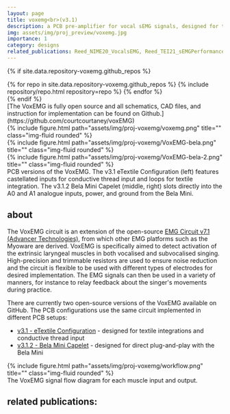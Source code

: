 ```yaml
---
layout: page
title: voxemg<br>(v3.1)
description: a PCB pre-amplifier for vocal sEMG signals, designed for the small laryngeal muscles
img: assets/img/proj_preview/voxemg.jpg
importance: 1
category: designs
related_publications: Reed_NIME20_VocalsEMG, Reed_TEI21_sEMGPerformance, Reed_AHs22_SingingKnit
---
```


{% if site.data.repository-voxemg.github_repos %}
<div class="repositories d-flex flex-wrap flex-md-row flex-column justify-content-between align-items-center">
  {% for repo in site.data.repository-voxemg.github_repos %}
    {% include repository/repo.html repository=repo %}
  {% endfor %}
</div>
{% endif %}

<br>
[The VoxEMG is fully open source and all schematics, CAD files, and instruction for implementation can be found on Github.](https://github.com/courtcourtaney/voxEMG)


<div class="row">
    <div class="col-sm mt-4 mt-md-0">
        {% include figure.html path="assets/img/proj-voxemg/voxemg.png" title="" class="img-fluid rounded" %}
    </div>
    <div class="col-sm mt-2 mt-md-0">
        {% include figure.html path="assets/img/proj-voxemg/VoxEMG-bela.png" title="" class="img-fluid rounded" %}
    </div>
    <div class="col-sm mt-2 mt-md-0">
        {% include figure.html path="assets/img/proj-voxemg/VoxEMG-bela-2.png" title="" class="img-fluid rounded" %}
    </div>
</div>
<div class="caption">
    PCB versions of the VoxEMG. The v3.1 eTextile Configuration (left) features castellated inputs for conductive thread input and loops for textile integration. The v3.1.2 Bela Mini Capelet (middle, right) slots directly into the A0 and A1 analogue inputs, power, and ground from the Bela Mini.
</div>

## about

The VoxEMG circuit is an extension of the open-source [EMG Circuit v7.1 (Advancer Technologies)](advancertechnologies.com/p/muscle-sensor-emg-circuitkit-bronze.html), from which other EMG platforms such as the Myoware are derived. VoxEMG is specifically aimed to detect activation of the extrinsic laryngeal muscles in both vocalised and subvocalised singing. High-precision and trimmable resistors are used to ensure noise reduction and the circuit is flexible to be used with different types of electrodes for desired implementation. The EMG signals can then be used in a variety of manners, for instance to relay feedback about the singer's movements during practice. <br>

There are currently two open-source versions of the VoxEMG available on GitHub. The PCB configurations use the same circuit implemented in different PCB setups:
* [v3.1 - eTextile Configuration](https://github.com/courtcourtaney/voxEMG?tab=readme-ov-file#v31---etextile-configuration) - designed for textile integrations and conductive thread input
* [v3.1.2 - Bela Mini Capelet](https://github.com/courtcourtaney/voxEMG?tab=readme-ov-file#v312---bela-mini-capelet) - designed for direct plug-and-play with the Bela Mini

<div class="row">
    <div class="col-sm mt-3 mt-md-0">
        {% include figure.html path="assets/img/proj-voxemg/workflow.png" title="" class="img-fluid rounded" %}
    </div>
</div>
<div class="caption">
    The VoxEMG signal flow diagram for each muscle input and output.
</div>

## related publications:
